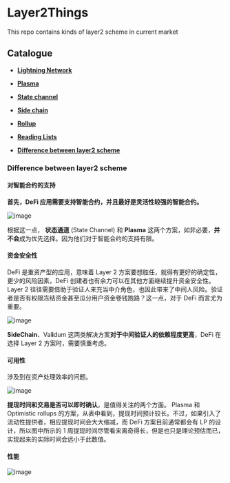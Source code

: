 # Layer2Things

This repo contains kinds of layer2 scheme in current market

## Catalogue

- [**Lightning Network**](https://github.com/Whisker17/Layer2Things/blob/main/lightningnetwork/README.md)

- [**Plasma**](https://github.com/Whisker17/Layer2Things/blob/main/plasma/README.md)
- [**State channel**](https://github.com/Whisker17/Layer2Things/blob/main/statechannel/README.md)
- [**Side chain**](https://github.com/Whisker17/Layer2Things/blob/main/sidechain/README.md)

- [**Rollup**](https://github.com/Whisker17/Layer2Things/blob/main/rollup/README.md)
- [**Reading Lists**](https://github.com/Whisker17/Layer2Things/blob/main/Reading_Lists.md)

- [**Difference between layer2 scheme**](#Difference-between-layer2-scheme)

### Difference between layer2 scheme

#### 对智能合约的支持

**首先，DeFi 应用需要支持智能合约，并且最好是灵活性较强的智能合约。**

![image](https://user-images.githubusercontent.com/12571049/98761196-e4ffa280-240f-11eb-91a0-308e0f62e858.png)

根据这一点， **状态通道** (State Channel) 和 **Plasma** 这两个方案，如非必要，**并不会**成为优先选择。因为他们对于智能合约的支持有限。

#### 资金安全性

DeFi 是重资产型的应用，意味着 Layer 2 方案要想胜任，就得有更好的确定性，更少的风险因素，DeFi 创建者也有余力可以在其他方面继续提升资金安全性。Layer 2 往往需要借助于验证人来充当中介角色，也因此带来了中间人风险。验证者是否有权限冻结资金甚至瓜分用户资金卷钱跑路？这一点，对于 DeFi 而言尤为重要。

![image](https://user-images.githubusercontent.com/12571049/98761294-17a99b00-2410-11eb-9763-ebc66ef7e387.png)

**SideChain**、Val**i**dum 这两类解决方案**对于中间验证人的依赖程度更高**，DeFi 在选择 Layer 2 方案时，需要慎重考虑。

#### 可用性

涉及到在资产处理效率的问题。

![image](https://user-images.githubusercontent.com/12571049/98761381-40ca2b80-2410-11eb-81c0-482beb29fc24.png)

**提现时间和交易是否可以即时确认**，是值得关注的两个方面。 Plasma 和 Optimistic rollups 的方案，从表中看到，提现时间预计较长。不过，如果引入了流动性提供者，相应提现时间会大大缩减，而 DeFi 方案目前通常都会有 LP 的设计，所以图中所示的 1 周提现时间尽管看来离奇得长，但是也只是理论预估而已，实现起来的实际时间会远小于此数值。

#### 性能

![image](https://user-images.githubusercontent.com/12571049/98761416-59d2dc80-2410-11eb-8c81-601875cbb032.png)